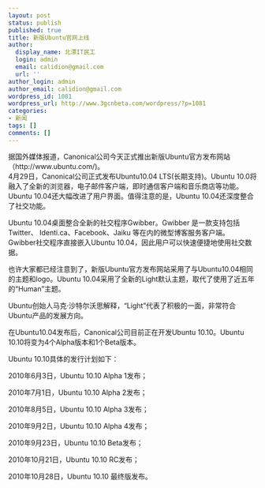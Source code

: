 ```yaml
---
layout: post
status: publish
published: true
title: 新版Ubuntu官网上线
author:
  display_name: 北漂IT民工
  login: admin
  email: calidion@gmail.com
  url: ''
author_login: admin
author_email: calidion@gmail.com
wordpress_id: 1081
wordpress_url: http://www.3gcnbeta.com/wordpress/?p=1081
categories:
- 新闻
tags: []
comments: []
---
```

<p>据国外媒体报道，Canonical公司今天正式推出新版Ubuntu官方发布网站（http://www.ubuntu.com/)。<br />
4月29日，Canonical公司正式发布Ubuntu10.04 LTS(长期支持)。Ubuntu 10.0将融入了全新的浏览器，电子邮件客户端，即时通信客户端和音乐商店等功能。Ubuntu 10.04还大幅改进了用户界面。值得注意的是，Ubuntu 10.04还深度整合了社交功能。</p>
<p>Ubuntu 10.04桌面整合全新的社交程序Gwibber。Gwibber 是一款支持包括Twitter、 Identi.ca、Facebook、Jaiku 等在内的微型博客服务客户端。Gwibber社交程序直接嵌入Ubuntu 10.04，因此用户可以快速便捷地使用社交数据。</p>
<p>也许大家都已经注意到了，新版Ubuntu官方发布网站采用了与Ubuntu10.04相同的主题和logo。Ubuntu 10.04采用了全新的Light默认主题，取代了使用了近五年的&ldquo;Human&rdquo;主题。</p>
<p>Ubuntu创始人马克&middot;沙特尔沃思解释，&ldquo;Light&rdquo;代表了积极的一面，非常符合Ubuntu产品的发展方向。</p>
<p>在Ubuntu10.04发布后，Canonical公司目前正在开发Ubuntu 10.10。Ubuntu 10.10将变为4个Alpha版本和1个Beta版本。</p>
<p>Ubuntu 10.10具体的发行计划如下：</p>
<p>2010年6月3日，Ubuntu 10.10 Alpha 1发布；</p>
<p>2010年7月1日，Ubuntu 10.10 Alpha 2发布；</p>
<p>2010年8月5日，Ubuntu 10.10 Alpha 3发布；</p>
<p>2010年9月2日，Ubuntu 10.10 Alpha 4发布；</p>
<p>2010年9月23日，Ubuntu 10.10 Beta发布；</p>
<p>2010年10月21日，Ubuntu 10.10 RC发布；</p>
<p>2010年10月28日，Ubuntu 10.10 最终版发布。</p>
